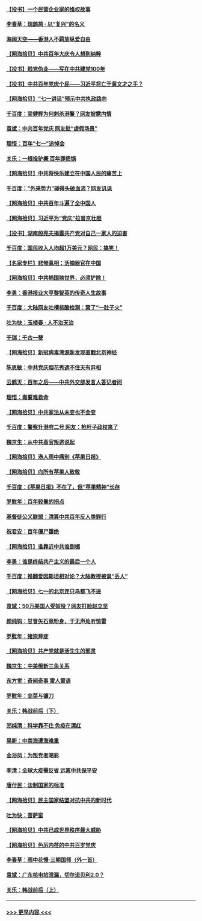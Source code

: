 #### [【投书】一个民营企业家的维权故事](../pages/nsc993/n13070932.md?t=07062151) 
#### [李春草：瑞鹧鸪 · 以“复兴”的名义](../pages/nsc993/n13069984.md?t=07062151) 
#### [海阔天空——香港人不羁放纵爱自由](../pages/nsc993/n13069407.md?t=07062151) 
#### [【网海拾贝】中共百年大庆令人想到纳粹](../pages/nsc993/n13068483.md?t=07062151) 
#### [【投书】贱党伪业——写在中共建党100年](../pages/nsc993/n13067843.md?t=07062151) 
#### [【投书】中共百年党庆个屁——习近平将亡于黄文才之手？](../pages/nsc993/n13067425.md?t=07062151) 
#### [【网海拾贝】“七一讲话”预示中共执政路向](../pages/nsc993/n13066434.md?t=07062151) 
#### [千百度：梁健辉为何刺杀港警？网友披露内情](../pages/nsc993/n13066979.md?t=07062151) 
#### [袁斌：中共百年党庆 网友批“虚假场景”](../pages/nsc993/n13066385.md?t=07062151) 
#### [理悟：百年“七一”追悼会](../pages/nsc993/n13066106.md?t=07062151) 
#### [关乐：一根拴驴橛 百年罪债锅](../pages/nsc993/n13066089.md?t=07062151) 
#### [【网海拾贝】中共将快乐建立在中国人民的痛苦上](../pages/nsc993/n13064939.md?t=07062151) 
#### [千百度：“外来势力”碰得头破血流？网友讥讽](../pages/nsc993/n13064878.md?t=07062151) 
#### [【网海拾贝】中共百年斗遍了全中国人](../pages/nsc993/n13060020.md?t=07062151) 
#### [【网海拾贝】习近平为“党庆”拉普京壮胆](../pages/nsc993/n13057781.md?t=07062151) 
#### [【投书】湖南殷亮夫揭露共产党对自己一家人的迫害](../pages/nsc993/n13057744.md?t=07062151) 
#### [千百度：国民收入人均超1万美元？网民：搞笑！](../pages/nsc993/n13057692.md?t=07062151) 
#### [【名家专栏】悲惨真相：活摘器官在中国](../pages/nsc993/n13056611.md?t=07062151) 
#### [【网海拾贝】中共祸国殃世界，必须铲除！](../pages/nsc993/n13056011.md?t=07062151) 
#### [李勇：香港报业大亨黎智英的传奇人生故事](../pages/nsc993/n13055258.md?t=07062151) 
#### [千百度：大陆网友吐槽核酸检测：窝了“一肚子火”](../pages/nsc993/n13055194.md?t=07062151) 
#### [吐为快：玉楼春 · 人不治天治](../pages/nsc993/n13054028.md?t=07062151) 
#### [千瑞：千古一孽](../pages/nsc993/n13054016.md?t=07062151) 
#### [【网海拾贝】新冠病毒溯源新发现直戳北京神经](../pages/nsc993/n13052425.md?t=07062151) 
#### [陈思敏：中共党庆烟花秀遮不住天有异相](../pages/nsc993/n13052020.md?t=07062151) 
#### [云鹤天：百年之后——中共外交部发言人答记者问](../pages/nsc993/n13051604.md?t=07062151) 
#### [理悟：毒誓难救命](../pages/nsc993/n13051601.md?t=07062151) 
#### [【网海拾贝】中共家法从未变也不会变](../pages/nsc993/n13050366.md?t=07062151) 
#### [千百度：警察升港府二号 网友：枪杆子政权来了](../pages/nsc993/n13050261.md?t=07062151) 
#### [魏京生：从中共高官叛逃说起](../pages/nsc993/n13048997.md?t=07062151) 
#### [【网海拾贝】港人雨中痛别《苹果日报》](../pages/nsc993/n13048941.md?t=07062151) 
#### [【网海拾贝】向所有苹果人致敬](../pages/nsc993/n13046795.md?t=07062151) 
#### [千百度：《苹果日报》不在了，但“苹果精神”长存](../pages/nsc993/n13046703.md?t=07062151) 
#### [罗慰年：百年较量的拐点](../pages/nsc993/n13046542.md?t=07062151) 
#### [基督徒公义联盟：清算中共百年反人类罪行](../pages/nsc993/n13046499.md?t=07062151) 
#### [祝君安：百年僵尸罄绝](../pages/nsc993/n13045595.md?t=07062151) 
#### [【网海拾贝】谁靠近中共谁倒楣](../pages/nsc993/n13044667.md?t=07062151) 
#### [李勇：谁是终结共产主义的最后一个人](../pages/nsc993/n13044397.md?t=07062151) 
#### [千百度：推翻爱因斯坦相对论？大陆教授被讽“丢人”](../pages/nsc993/n13043908.md?t=07062151) 
#### [【网海拾贝】七一的北京连只鸟都飞不进](../pages/nsc993/n13041377.md?t=07062151) 
#### [袁斌：50万美国人受奴役？网友打脸赵立坚](../pages/nsc993/n13041330.md?t=07062151) 
#### [颜纯钩：甘冒矢石竟粉身，于无声处听惊雷](../pages/nsc993/n13041140.md?t=07062151) 
#### [罗慰年：猪崇拜症](../pages/nsc993/n13041071.md?t=07062151) 
#### [【网海拾贝】共产党就是活生生的邪灵](../pages/nsc993/n13036627.md?t=07062151) 
#### [魏京生：中美俄新三角关系](../pages/nsc993/n13035986.md?t=07062151) 
#### [东方觉：奇闻奇事 雷人雷语](../pages/nsc993/n13035878.md?t=07062151) 
#### [罗慰年：韭菜与镰刀](../pages/nsc993/n13034374.md?t=07062151) 
#### [关乐：韩战前后（下）](../pages/nsc993/n13034113.md?t=07062151) 
#### [郑纯清：科学靠不住 免疫在漂红](../pages/nsc993/n13034093.md?t=07062151) 
#### [吴新：中南海遭海难重](../pages/nsc993/n13034084.md?t=07062151) 
#### [金浴凤：为叛党者喝彩](../pages/nsc993/n13034058.md?t=07062151) 
#### [李清：全球大疫需反省 远离中共保平安](../pages/nsc993/n13033784.md?t=07062151) 
#### [唐付民：法制国家的标准](../pages/nsc993/n13032944.md?t=07062151) 
#### [【网海拾贝】民主国家结盟对抗中共的新时代](../pages/nsc993/n13031717.md?t=07062151) 
#### [吐为快：菩萨蛮](../pages/nsc993/n13030033.md?t=07062151) 
#### [【网海拾贝】中共已成世界秩序最大威胁](../pages/nsc993/n13028138.md?t=07062151) 
#### [【网海拾贝】色厉内荏的中共百岁党庆](../pages/nsc993/n13025582.md?t=07062151) 
#### [李春草：雨中花慢‧三朝国师（外一首）](../pages/nsc993/n13025567.md?t=07062151) 
#### [袁斌：广东核电站泄漏，切尔诺贝利2.0？](../pages/nsc993/n13025475.md?t=07062151) 
#### [关乐：韩战前后（上）](../pages/nsc993/n13025387.md?t=07062151) 

----
#### [ >>> 更早内容 <<< ](../indexes/nsc993-earlier.md)
